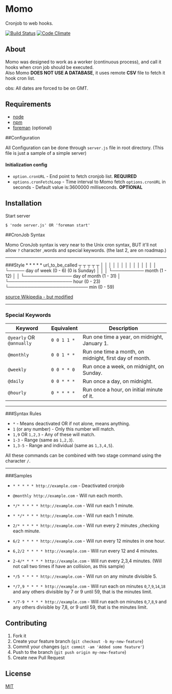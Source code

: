 # Momo

Cronjob to web hooks.

[![Build Status](https://secure.travis-ci.org/TotenDev/Momo.png?branch=master)](http://travis-ci.org/TotenDev/Momo)
[![Code Climate](https://codeclimate.com/github/TotenDev/Momo.png)](https://codeclimate.com/github/TotenDev/Momo)

## About

Momo was designed to work as a worker (continuous process), and call it hooks when cron job should be executed.  
Also Momo **DOES NOT USE A DATABASE**, it uses remote **CSV** file to fetch it hook cron list.

obs: All dates are forced to be on GMT.

## Requirements

- [node](https://github.com/joyent/node)
- [npm](https://github.com/isaacs/npm)
- [foreman](https://github.com/ddollar/foreman) (optional)

##Configuration

All Configuration can be done through `server.js` file in root directory. (This file is just a sample of a simple server)

#### Initialization config
- `option.cronURL` - End point to fetch cronjob list. **REQUIRED**
- `options.cronFetchLoop` - Time interval to Momo fetch `options.cronURL` in seconds - Default value is:3600000 milliseconds. **OPTIONAL**

## Installation

Start server
	
	$ 'node server.js' OR 'foreman start'
	
##CronJob Syntax 

Momo CronJob syntax is very near to the Unix cron syntax, BUT it'll not allow `?` character ,words and special keywords. (the last 2, are on roadmap.)

---
###Style
    *    *    *    *    *  url_to_be_called
    ┬    ┬    ┬    ┬    ┬
    │    │    │    │    │
    │    │    │    │    │
    │    │    │    │    └───── day of week (0 - 6) (0 is Sunday)
    │    │    │    └────────── month (1 - 12)
    │    │    └─────────────── day of month (1 - 31)
    │    └──────────────────── hour (0 - 23)
    └───────────────────────── min (0 - 59)    
    
[source Wikipedia - but modified](http://en.wikipedia.org/wiki/Cron)

---
### Special Keywords

Keyword  | Equivalent | Description 
------------- | ------------- | ------------- 
`@yearly` OR `@annually` | `0 0 1 1 *` | Run one time a year, on midnight, January 1.
`@monthly`  | `0 0 1 * *` | Run one time a month, on midnight, first day of month.
`@weekly`  | `0 0 * * 0` | Run once a week, on midnight, on Sunday.
`@daily`  | `0 0 * * *` | Run once a day, on midnight.
`@hourly`  | `0 * * * *` | Run once a hour, on initial minute of it.

---
###Syntax Rules

- `*` - Means deactivated OR if not alone, means anything.
- `1` (or any number) - Only this number will match.
- `1,9` OR `1,2,3` - Any of these will match.
- `1-3` - Range (same as `1,2,3`).
- `1,3-5` - Range and individual (same as `1,3,4,5`).

All these commands can be combined with two stage command using the character `/`. 

---
###Samples

- `* * * * * http://example.com` - Deactivated cronjob

- `@monthly http://example.com` - Will run each month.

- `*/* * * * * http://example.com` - Will run each 1 minute.

- `* */* * * * http://example.com` - Will run each 1 minute.

- `2/* * * * * http://example.com` - Will run every 2 minutes ,checking each minute.

- `6/2 * * * * http://example.com` - Will run every 12 minutes in one hour.

- `6,2/2 * * * * http://example.com` - Will run every 12 and 4 minutes.

- `2-4/* * * * * http://example.com` - Will run every 2,3,4 minutes. (Will not call two times if have an collision, as this sample)

- `*/5 * * * * http://example.com` - Will run on any minute divisible 5.

- `*/7,9 * * * * http://example.com` - Will run each on minutes `0`,`7`,`9`,`14`,`18` and any others divisible by 7 or 9 until 59, that is the minutes limit.

- `*/7-9 * * * * http://example.com` - Will run each on minutes `0`,`7`,`8`,`9` and any others divisible by 7,8, or 9 until 59, that is the minutes limit.

## Contributing

1. Fork it
2. Create your feature branch (`git checkout -b my-new-feature`)
3. Commit your changes (`git commit -am 'Added some feature'`)
4. Push to the branch (`git push origin my-new-feature`)
5. Create new Pull Request

## License
[MIT](Momo/raw/master/LICENSE)
